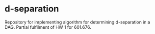 # d-separation
Repository for implementing algorithm for determining d-separation in a DAG. Partial fulfilment of HW 1 for 601.676.
